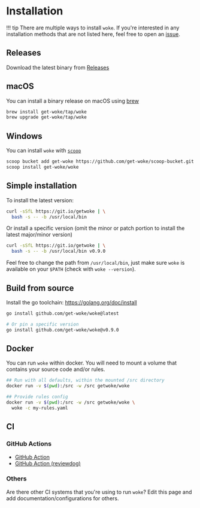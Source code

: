 # Installation

!!! tip
    There are multiple ways to install `woke`. If you're interested in any installation methods
    that are not listed here, feel free to open an [issue]({{config.repo_url}}/issues).

## Releases

Download the latest binary from [Releases]({{config.repo_url}}/releases/latest)

## macOS

You can install a binary release on macOS using [brew](https://brew.sh)

```bash
brew install get-woke/tap/woke
brew upgrade get-woke/tap/woke
```

## Windows

You can install `woke` with [`scoop`](https://scoop.sh/)

```sh
scoop bucket add get-woke https://github.com/get-woke/scoop-bucket.git
scoop install get-woke/woke
```

## Simple installation

To install the latest version:

```bash
curl -sSfL https://git.io/getwoke | \
  bash -s -- -b /usr/local/bin
```

Or install a specific version (omit the minor or patch portion to install the latest major/minor version)

```bash
curl -sSfL https://git.io/getwoke | \
  bash -s -- -b /usr/local/bin v0.9.0
```

Feel free to change the path from `/usr/local/bin`, just make sure `woke`
is available on your `$PATH` (check with `woke --version`).

## Build from source

Install the go toolchain: <https://golang.org/doc/install>

```bash
go install github.com/get-woke/woke@latest

# Or pin a specific version
go install github.com/get-woke/woke@v0.9.0
```

## Docker

You can run `woke` within docker. You will need to mount a volume that contains your source code and/or rules.

```bash
## Run with all defaults, within the mounted /src directory
docker run -v $(pwd):/src -w /src getwoke/woke

## Provide rules config
docker run -v $(pwd):/src -w /src getwoke/woke \
  woke -c my-rules.yaml
```

## CI

### GitHub Actions

- [GitHub Action](https://github.com/marketplace/actions/run-woke)
- [GitHub Action (reviewdog)](https://github.com/marketplace/actions/run-woke-with-reviewdog)

### Others

Are there other CI systems that you're using to run `woke`? Edit this page and add documentation/configurations for others.
